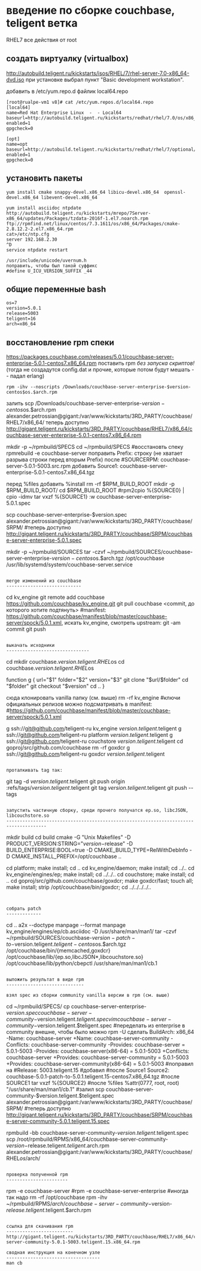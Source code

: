 введение по сборке couchbase, teligent ветка
============================================

RHEL7
все действия от root

создать виртуалку (virtualbox) 
------------------------------

http://autobuild.teligent.ru/kickstarts/isos/RHEL/7/rhel-server-7.0-x86_64-dvd.iso
при установке выбрал пункт "Basic development workstation".

добавить в /etc/yum.repo.d файлик local64.repo
~~~
[root@rualpe-vm1 v8]# cat /etc/yum.repos.d/local64.repo 
[local64]
name=Red Hat Enterprise Linux  -  - Local64
baseurl=http://autobuild.teligent.ru/kickstarts/redhat/rhel/7.0/os/x86_64/
enabled=1
gpgcheck=0

[opt]
name=opt
baseurl=http://autobuild.teligent.ru/kickstarts/redhat/rhel/7/optional/x86_64/
enabled=1
gpgcheck=0
~~~


установить пакеты
-----------------

~~~
yum install cmake snappy-devel.x86_64 libicu-devel.x86_64  openssl-devel.x86_64 libevent-devel.x86_64

yum install asciidoc ntpdate http://autobuild.teligent.ru/kickstarts/mrepo/7Server-x86_64/updates/Packages/tzdata-2016f-1.el7.noarch.rpm ftp://rpmfind.net/linux/centos/7.3.1611/os/x86_64/Packages/cmake-2.8.12.2-2.el7.x86_64.rpm
cat>/etc/ntp.cfg
server 192.168.2.30
^D
service ntpdate restart

/usr/include/unicode/uvernum.h
поправить, чтобы был такой суффикс
#define U_ICU_VERSION_SUFFIX _44

~~~

общие переменные bash
--------------
~~~
os=7
version=5.0.1
release=5003
teligent=16
arch=x86_64
~~~

восстановление rpm спеки
---------------------------------

https://packages.couchbase.com/releases/5.0.1/couchbase-server-enterprise-5.0.1-centos7.x86_64.rpm
поставить rpm *без запуска скриптов!* (тогда не создадутся config.dat и прочие, которые потом будут мешать -- падал erlang)
~~~
rpm -ihv --noscripts /Downloads/couchbase-server-enterprise-$version-centos$os.$arch.rpm
~~~
залить
scp /Downloads/couchbase-server-enterprise-$version-centos$os.$arch.rpm alexander.petrossian@gigant:/var/www/kickstarts/3RD_PARTY/couchbase/RHEL7/x86_64/
теперь доступно
http://gigant.teligent.ru/kickstarts/3RD_PARTY/couchbase/RHEL7/x86_64/couchbase-server-enterprise-5.0.1-centos7.x86_64.rpm

mkdir -p ~/rpmbuild/SPECS
cd ~/rpmbuild/SPECS
#восстановть спеку
rpmrebuild -e couchbase-server
поправить Prefix: строку (не хватает разрыва строки перед вторым Prefix)
после
#SOURCERPM:    couchbase-server-5.0.1-5003.src.rpm
добавить
Source1: couchbase-server-enterprise-5.0.1-centos7.x86_64.tgz

перед %files добавить
%install
rm -rf $RPM_BUILD_ROOT
mkdir -p $RPM_BUILD_ROOT/
cd $RPM_BUILD_ROOT
#rpm2cpio %{SOURCE0} | cpio -idmv
tar vxzf %{SOURCE1}
:w couchbase-server-enterprise-5.0.1.spec


scp couchbase-server-enterprise-$version.spec alexander.petrossian@gigant:/var/www/kickstarts/3RD_PARTY/couchbase/SRPM/
#теперь доступно
http://gigant.teligent.ru/kickstarts/3RD_PARTY/couchbase/SRPM/couchbase-server-enterprise-5.0.1.spec

mkdir -p ~/rpmbuild/SOURCES
tar -czvf ~/rpmbuild/SOURCES/couchbase-server-enterprise-$version-centos$os.$arch.tgz /opt/couchbase /usr/lib/systemd/system/couchbase-server.service
~~~

merge изменений из couchbase
----------------------------

~~~
cd kv_engine
git remote add couchbase https://github.com/couchbase/kv_engine.git
git pull couchbase <commit, до которого хотите подтянуть>
#manifest: https://github.com/couchbase/manifest/blob/master/couchbase-server/spock/5.0.1.xml, искать kv_engine, смотреть upstream:
<project name="kv_engine" revision="5.0.1" groups="kv"/>
git -am commit
git push
~~~

выкачать исходники
-------------------------------

~~~
cd
mkdir couchbase.$version.teligent.RHEL$os
cd couchbase.$version.teligent.RHEL$os

function g {
	url="$1"
	folder="$2"
	version="$3"
	git clone "$url/$folder"
	cd "$folder"
	git checkout "$version"
	cd ..
}

сюда клонировать vanilla папку (см. выше)
rm -rf kv_engine
#ключи официальных релизов можно подсматривать в manifest:
#https://github.com/couchbase/manifest/blob/master/couchbase-server/spock/5.0.1.xml

g ssh://git@github.com/teligent-ru kv_engine $version.teligent.$teligent
g ssh://git@github.com/teligent-ru platform $version.teligent.$teligent
g ssh://git@github.com/teligent-ru couchstore $version.teligent.$teligent
cd goproj/src/github.com/couchbase
rm -rf goxdcr
g ssh://git@github.com/teligent-ru goxdcr $version.teligent.$teligent
~~~

проталкивать tag так:
~~~
git tag -d $version.teligent.$teligent
git push origin :refs/tags/$version.teligent.$teligent
git tag $version.teligent.$teligent
git push --tags
~~~

запустить частичную сборку, среди прочего получатся ep.so, libcJSON, libcouchstore.so
-------------------------------------------------------------------------------------

~~~
mkdir build
cd build
cmake  -G "Unix Makefiles" -D PRODUCT_VERSION:STRING="$version-$release" -D BUILD_ENTERPRISE:BOOL=true -D CMAKE_BUILD_TYPE=RelWithDebInfo -D CMAKE_INSTALL_PREFIX=/opt/couchbase ..

cd platform; make install; cd ..
cd kv_engine/daemon; make install; cd ../..
cd kv_engine/engines/ep; make install; cd ../../..
cd couchstore; make install; cd ..
cd goproj/src/github.com/couchbase/goxdcr; make goxdcr/fast; touch all; make install; strip /opt/couchbase/bin/goxdcr; cd ../../../../..
~~~


собрать patch
-------------
~~~
cd ..
a2x --doctype manpage --format manpage kv_engine/engines/ep/cb.asciidoc -D /usr/share/man/man1/
tar -czvf ~/rpmbuild/SOURCES/couchbase-$version-patch-to-$version.teligent.$teligent-centos$os.$arch.tgz /opt/couchbase/bin/{memcached,goxdcr} /opt/couchbase/lib/{ep.so,libcJSON*,libcouchstore.so} /opt/couchbase/lib/python/cbepctl /usr/share/man/man1/cb.1
~~~

выложить результат в виде rpm
-----------------------------

взял spec из сборки community vanilla версии в rpm (см. выше)
~~~
cd ~/rpmbuild/SPECS/
cp  couchbase-server-enterprise-$version.spec couchbase-server-community-$version.teligent.$teligent.spec
vim couchbase-server-community-$version.teligent.$teligent.spec
#переделать из enterprise в community внешне, чтобы было можно rpm -U сделать
 BuildArch:     x86_64
-Name:          couchbase-server
+Name:          couchbase-server-community
-Conflicts:     couchbase-server-community  
-Provides:      couchbase-server = 5.0.1-5003
-Provides:      couchbase-server(x86-64) = 5.0.1-5003
+Conflicts:     couchbase-server  
+Provides:      couchbase-server-community = 5.0.1-5003
+Provides:      couchbase-server-community(x86-64) = 5.0.1-5003
#поправил на
#Release:       5003.teligent.15
#добавил
#после Source1
Source2: couchbase-5.0.1-patch-to-5.0.1.teligent.15-centos7.x86_64.tgz
#после SOURCE1
tar vxzf %{SOURCE2}
#после %files
%attr(0777, root, root) "/usr/share/man/man1/cb.1"
#залил
scp couchbase-server-community-$version.teligent.$teligent.spec alexander.petrossian@gigant:/var/www/kickstarts/3RD_PARTY/couchbase/SRPM/
#теперь доступно
http://gigant.teligent.ru/kickstarts/3RD_PARTY/couchbase/SRPM/couchbase-server-community-5.0.1.teligent.15.spec

rpmbuild -bb couchbase-server-community-$version.teligent.$teligent.spec
scp /root/rpmbuild/RPMS/x86_64/couchbase-server-community-$version-$release.teligent.$teligent.$arch.rpm alexander.petrossian@gigant:/var/www/kickstarts/3RD_PARTY/couchbase/RHEL$os/$arch/
~~~

проверка полученной rpm
-----------------------
~~~
rpm -e couchbase-server
#rpm -e couchbase-server-enterprise #иногда так надо
rm -rf /opt/couchbase
rpm -ihv ~/rpmbuild/RPMS/$arch/couchbase-server-community-$version-$release.teligent.$teligent.$arch.rpm
~~~

ссылка для скачивания rpm
-------------------------
http://gigant.teligent.ru/kickstarts/3RD_PARTY/couchbase/RHEL7/x86_64/couchbase-server-community-5.0.1-5003.teligent.15.x86_64.rpm

сводная инструкция на конечном узле
-----------------------------------
man cb

